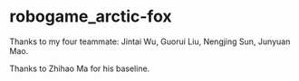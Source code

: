 # robogame_arctic-fox

Thanks to my four teammate: Jintai Wu, Guorui Liu, Nengjing Sun, Junyuan Mao.

Thanks to Zhihao Ma for his baseline.
